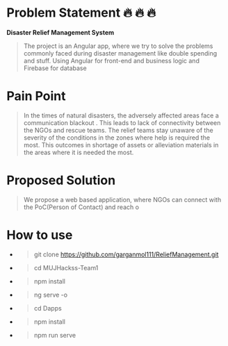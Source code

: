 # Problem Statement :fire: :fire: :fire:
**Disaster Relief Management System**
>  The project is an Angular app, where we try to solve the problems commonly faced during disaster management like double spending and stuff. 
>  Using Angular for front-end and business logic and Firebase for database

# Pain Point 
>   In the times of natural disasters, the adversely affected areas face a communication blackout . This  leads to lack of connectivity  between the NGOs and rescue teams.
>   The relief teams stay unaware of the severity of the conditions in the zones where help is required the most. This outcomes in shortage of assets or alleviation materials in the areas where it is needed the most.

# Proposed Solution
>   We propose a web based application, where NGOs can connect with the PoC(Person of Contact) and reach o

# How to use
* > git clone https://github.com/garganmol111/ReliefManagement.git
* > cd MUJHackss-Team1
* > npm install
* > ng serve -o
* > cd Dapps
* > npm install
* > npm run serve
